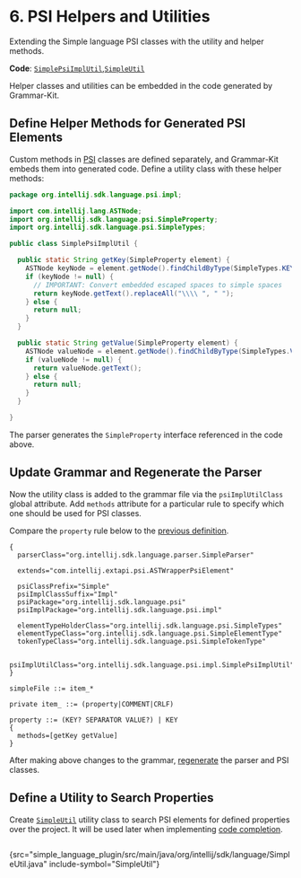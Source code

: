 <!-- Copyright 2000-2024 JetBrains s.r.o. and contributors. Use of this source code is governed by the Apache 2.0 license. -->

# 6. PSI Helpers and Utilities

<link-summary>Extending the Simple language PSI classes with the utility and helper methods.</link-summary>

<tldr>

**Code**: [`SimplePsiImplUtil`](%gh-sdk-samples-master%/simple_language_plugin/src/main/java/org/intellij/sdk/language/psi/impl/SimplePsiImplUtil.java),[`SimpleUtil`](%gh-sdk-samples-master%/simple_language_plugin/src/main/java/org/intellij/sdk/language/SimpleUtil.java)

</tldr>

<include from="language_and_filetype.md" element-id="custom_language_tutorial_header"></include>

Helper classes and utilities can be embedded in the code generated by Grammar-Kit.

## Define Helper Methods for Generated PSI Elements

Custom methods in [PSI](psi.md) classes are defined separately, and Grammar-Kit embeds them into generated code.
Define a utility class with these helper methods:

```java
package org.intellij.sdk.language.psi.impl;

import com.intellij.lang.ASTNode;
import org.intellij.sdk.language.psi.SimpleProperty;
import org.intellij.sdk.language.psi.SimpleTypes;

public class SimplePsiImplUtil {

  public static String getKey(SimpleProperty element) {
    ASTNode keyNode = element.getNode().findChildByType(SimpleTypes.KEY);
    if (keyNode != null) {
      // IMPORTANT: Convert embedded escaped spaces to simple spaces
      return keyNode.getText().replaceAll("\\\\ ", " ");
    } else {
      return null;
    }
  }

  public static String getValue(SimpleProperty element) {
    ASTNode valueNode = element.getNode().findChildByType(SimpleTypes.VALUE);
    if (valueNode != null) {
      return valueNode.getText();
    } else {
      return null;
    }
  }

}
```

The parser generates the `SimpleProperty` interface referenced in the code above.

## Update Grammar and Regenerate the Parser

Now the utility class is added to the grammar file via the `psiImplUtilClass` global attribute.
Add `methods` attribute for a particular rule to specify which one should be used for PSI classes.

Compare the `property` rule below to the [previous definition](grammar_and_parser.md#define-the-grammar).

```bnf
{
  parserClass="org.intellij.sdk.language.parser.SimpleParser"

  extends="com.intellij.extapi.psi.ASTWrapperPsiElement"

  psiClassPrefix="Simple"
  psiImplClassSuffix="Impl"
  psiPackage="org.intellij.sdk.language.psi"
  psiImplPackage="org.intellij.sdk.language.psi.impl"

  elementTypeHolderClass="org.intellij.sdk.language.psi.SimpleTypes"
  elementTypeClass="org.intellij.sdk.language.psi.SimpleElementType"
  tokenTypeClass="org.intellij.sdk.language.psi.SimpleTokenType"

  psiImplUtilClass="org.intellij.sdk.language.psi.impl.SimplePsiImplUtil"
}

simpleFile ::= item_*

private item_ ::= (property|COMMENT|CRLF)

property ::= (KEY? SEPARATOR VALUE?) | KEY
{
  methods=[getKey getValue]
}
```

After making above changes to the grammar, [regenerate](grammar_and_parser.md#generate-a-parser) the parser and PSI classes.

## Define a Utility to Search Properties

Create [`SimpleUtil`](%gh-sdk-samples-master%/simple_language_plugin/src/main/java/org/intellij/sdk/language/SimpleUtil.java) utility class to search PSI elements for defined properties over the project.
It will be used later when implementing [code completion](completion_contributor.md).

```java
```
{src="simple_language_plugin/src/main/java/org/intellij/sdk/language/SimpleUtil.java" include-symbol="SimpleUtil"}
